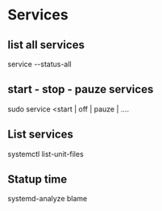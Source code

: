 # Services

## list all services

service --status-all

## start - stop - pauze services

sudo service <package name> <start | off | pauze | ....

## List services

systemctl list-unit-files

## Statup time

systemd-analyze blame
